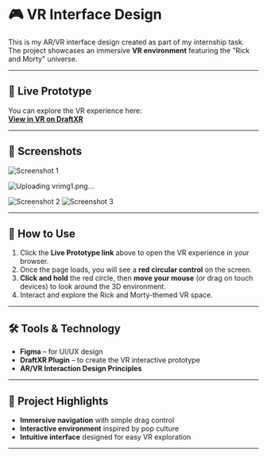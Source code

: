 # 🎮 VR Interface Design 

This is my AR/VR interface design created as part of my internship task.  
The project showcases an immersive **VR environment** featuring the "Rick and Morty" universe.

---

## 🔗 Live Prototype
You can explore the VR experience here:  
[**View in VR on DraftXR**](https://app.draftxr.com/vr/jQQhw5)

---

## 📸 Screenshots
![Screenshot 1](screenshot1.png)

![Uploading vrimg1.png…]()

![Screenshot 2](screenshot2.png)
![Screenshot 3](screenshot3.png)

---

## 📖 How to Use
1. Click the **Live Prototype link** above to open the VR experience in your browser.
2. Once the page loads, you will see a **red circular control** on the screen.
3. **Click and hold** the red circle, then **move your mouse** (or drag on touch devices) to look around the 3D environment.
4. Interact and explore the Rick and Morty-themed VR space.

---

## 🛠 Tools & Technology
- **Figma** – for UI/UX design
- **DraftXR Plugin** – to create the VR interactive prototype
- **AR/VR Interaction Design Principles**

---

## 📌 Project Highlights
- **Immersive navigation** with simple drag control
- **Interactive environment** inspired by pop culture
- **Intuitive interface** designed for easy VR exploration

---



